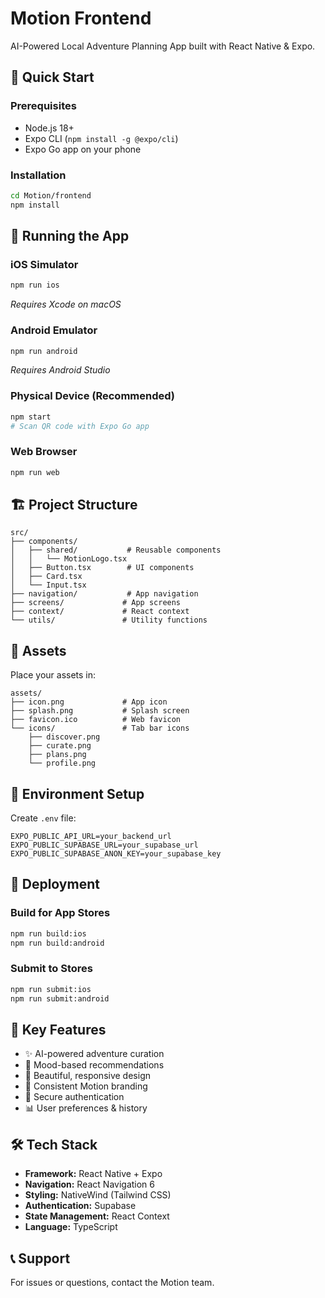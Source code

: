 # Motion Frontend

AI-Powered Local Adventure Planning App built with React Native & Expo.

## 🚀 Quick Start

### Prerequisites
- Node.js 18+ 
- Expo CLI (`npm install -g @expo/cli`)
- Expo Go app on your phone

### Installation
```bash
cd Motion/frontend
npm install
```

## 📱 Running the App

### iOS Simulator
```bash
npm run ios
```
*Requires Xcode on macOS*

### Android Emulator  
```bash
npm run android
```
*Requires Android Studio*

### Physical Device (Recommended)
```bash
npm start
# Scan QR code with Expo Go app
```

### Web Browser
```bash
npm run web
```

## 🏗️ Project Structure

```
src/
├── components/
│   ├── shared/           # Reusable components
│   │   └── MotionLogo.tsx
│   ├── Button.tsx        # UI components
│   ├── Card.tsx
│   └── Input.tsx
├── navigation/           # App navigation
├── screens/             # App screens
├── context/             # React context
└── utils/               # Utility functions
```

## 🎨 Assets

Place your assets in:
```
assets/
├── icon.png             # App icon
├── splash.png           # Splash screen
├── favicon.ico          # Web favicon
└── icons/               # Tab bar icons
    ├── discover.png
    ├── curate.png
    ├── plans.png
    └── profile.png
```

## 🔧 Environment Setup

Create `.env` file:
```env
EXPO_PUBLIC_API_URL=your_backend_url
EXPO_PUBLIC_SUPABASE_URL=your_supabase_url
EXPO_PUBLIC_SUPABASE_ANON_KEY=your_supabase_key
```

## 🚢 Deployment

### Build for App Stores
```bash
npm run build:ios
npm run build:android
```

### Submit to Stores
```bash
npm run submit:ios
npm run submit:android
```

## 🎯 Key Features

- ✨ AI-powered adventure curation
- 🌊 Mood-based recommendations  
- 📱 Beautiful, responsive design
- 🎨 Consistent Motion branding
- 🔐 Secure authentication
- 📊 User preferences & history

## 🛠️ Tech Stack

- **Framework:** React Native + Expo
- **Navigation:** React Navigation 6
- **Styling:** NativeWind (Tailwind CSS)
- **Authentication:** Supabase
- **State Management:** React Context
- **Language:** TypeScript

## 📞 Support

For issues or questions, contact the Motion team.